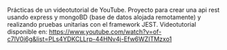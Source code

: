 Prácticas de un videotutorial de YouTube.
Proyecto para crear una api rest usando express y mongoBD (base de datos alojada remotamente) y realizando pruebas unitarias con el framework JEST.
Videotutorial disponible en: https://www.youtube.com/watch?v=of-c7lV0i6g&list=PLs4YDKCLLrp-44HNv4j-Efw6WZITMzxo1
